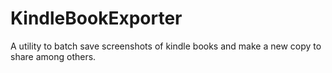# KindleBookExporter
A utility to batch save screenshots of kindle books and make a new copy to share among others.
